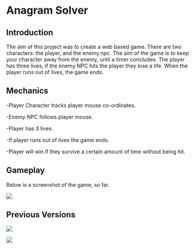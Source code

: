 # Anagram Solver

## Introduction

The aim of this project was to create a web based game. There are two characters: the player, and the enemy npc. The aim of the game is to keep your character away from the enemy, until a timer concludes. The player has three lives, if the enemy NPC hits the player they lose a life. When the player runs out of lives, the game ends. 

## Mechanics

-Player Character tracks player mouse co-ordinates.

-Enemy NPC follows player mouse.

-Player has 3 lives.

-If player runs out of lives the game ends.

-Player will win if they survive a certain amount of time without being hit.

## Gameplay

Below is a screenshot of the game, so far.

![](https://i.imgur.com/ZvxvBkT.jpg)

## Previous Versions

![](https://i.imgur.com/EinbZwm.jpg)

![](https://i.imgur.com/BSy7dLA.jpg)
